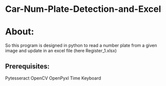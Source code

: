 # Car-Num-Plate-Detection-and-Excel

# About:
So this program is designed in python to read a number plate from a given image and update in an excel file (here Register_1.xlsx)

## Prerequisites:
Pytesseract
OpenCV
OpenPyxl
Time
Keyboard
